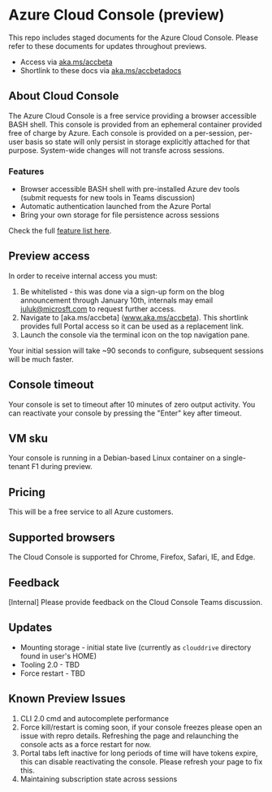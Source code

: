 # Azure Cloud Console (preview)
This repo includes staged documents for the Azure Cloud Console. Please refer to these documents for updates throughout previews.

* Access via [aka.ms/accbeta](www.aka.ms/accbeta)
* Shortlink to these docs via [aka.ms/accbetadocs](aka.ms/accbetadocs)

## About Cloud Console
The Azure Cloud Console is a free service providing a browser accessible BASH shell. 
This console is provided from an ephemeral container provided free of charge by Azure. 
Each console is provided on a per-session, per-user basis so state will only persist in storage explicitly attached for that purpose. System-wide changes will not transfe across sessions.

### Features
* Browser accessible BASH shell with pre-installed Azure dev tools (submit requests for new tools in Teams discussion)
* Automatic authentication launched from the Azure Portal
* Bring your own storage for file persistence across sessions

Check the full [feature list here](Concepts/acc-features.md).

## Preview access 
In order to receive internal access you must:

1. Be whitelisted - this was done via a sign-up form on the blog announcement through January 10th, internals may email juluk@microsft.com to request further access. <br>
2. Navigate to [aka.ms/accbeta] (www.aka.ms/accbeta). This shortlink provides full Portal access so it can be used as a replacement link. <br>
3. Launch the console via the terminal icon on the top navigation pane.

Your initial session will take ~90 seconds to configure, subsequent sessions will be much faster.

## Console timeout
Your console is set to timeout after 10 minutes of zero output activity. You can reactivate your console by pressing the "Enter" key after timeout.

## VM sku
Your console is running in a Debian-based Linux container on a single-tenant F1 during preview.

## Pricing
This will be a free service to all Azure customers.

## Supported browsers
The Cloud Console is supported for Chrome, Firefox, Safari, IE, and Edge.

## Feedback
[Internal] Please provide feedback on the Cloud Console Teams discussion.

## Updates
* Mounting storage - initial state live (currently as `clouddrive` directory found in user's HOME)
* Tooling 2.0 - TBD
* Force restart - TBD

## Known Preview Issues
1. CLI 2.0 cmd and autocomplete performance
2. Force kill/restart is coming soon, if your console freezes please open an issue with repro details. Refreshing the page and relaunching the console acts as a force restart for now.
3. Portal tabs left inactive for long periods of time will have tokens expire, this can disable reactivating the console. Please refresh your page to fix this.
4. Maintaining subscription state across sessions
